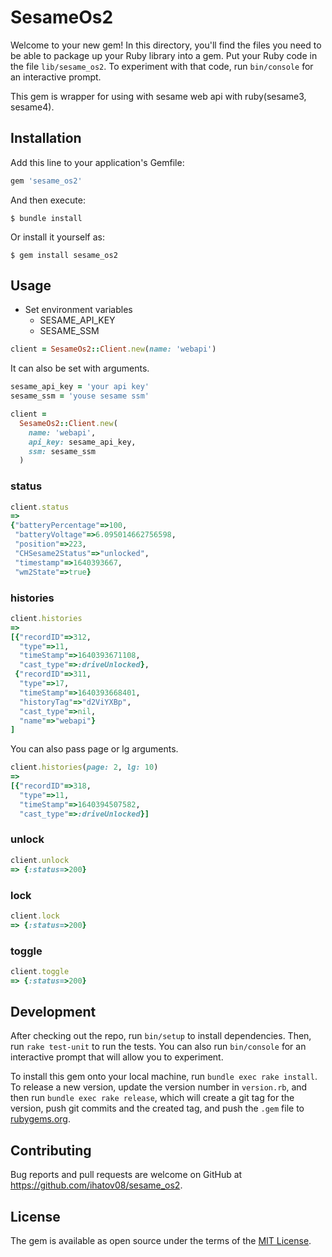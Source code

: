 # SesameOs2

Welcome to your new gem! In this directory, you'll find the files you need to be able to package up your Ruby library into a gem. Put your Ruby code in the file `lib/sesame_os2`. To experiment with that code, run `bin/console` for an interactive prompt.

This gem is wrapper for using with sesame web api with ruby(sesame3, sesame4).

## Installation

Add this line to your application's Gemfile:

```ruby
gem 'sesame_os2'
```

And then execute:

    $ bundle install

Or install it yourself as:

    $ gem install sesame_os2

## Usage

- Set environment variables
  - SESAME_API_KEY
  - SESAME_SSM

```ruby
client = SesameOs2::Client.new(name: 'webapi')
```

It can also be set with arguments.

```ruby
sesame_api_key = 'your api key'
sesame_ssm = 'youse sesame ssm'

client =
  SesameOs2::Client.new(
    name: 'webapi',
    api_key: sesame_api_key,
    ssm: sesame_ssm
  )
```

### status

```ruby
client.status
=>
{"batteryPercentage"=>100,
 "batteryVoltage"=>6.095014662756598,
 "position"=>223,
 "CHSesame2Status"=>"unlocked",
 "timestamp"=>1640393667,
 "wm2State"=>true}
```


### histories

```ruby
client.histories
=>
[{"recordID"=>312,
  "type"=>11,
  "timeStamp"=>1640393671108,
  "cast_type"=>:driveUnlocked},
 {"recordID"=>311,
  "type"=>17,
  "timeStamp"=>1640393668401,
  "historyTag"=>"d2ViYXBp",
  "cast_type"=>nil,
  "name"=>"webapi"}
]
```

You can also pass page or lg arguments.

```ruby
client.histories(page: 2, lg: 10)
=>
[{"recordID"=>318,
  "type"=>11,
  "timeStamp"=>1640394507582,
  "cast_type"=>:driveUnlocked}]
```

### unlock

```ruby
client.unlock
=> {:status=>200}
```

### lock

```ruby
client.lock
=> {:status=>200}
```

### toggle

```ruby
client.toggle
=> {:status=>200}
```

## Development

After checking out the repo, run `bin/setup` to install dependencies. Then, run `rake test-unit` to run the tests. You can also run `bin/console` for an interactive prompt that will allow you to experiment.

To install this gem onto your local machine, run `bundle exec rake install`. To release a new version, update the version number in `version.rb`, and then run `bundle exec rake release`, which will create a git tag for the version, push git commits and the created tag, and push the `.gem` file to [rubygems.org](https://rubygems.org).

## Contributing

Bug reports and pull requests are welcome on GitHub at https://github.com/ihatov08/sesame_os2.

## License

The gem is available as open source under the terms of the [MIT License](https://opensource.org/licenses/MIT).
